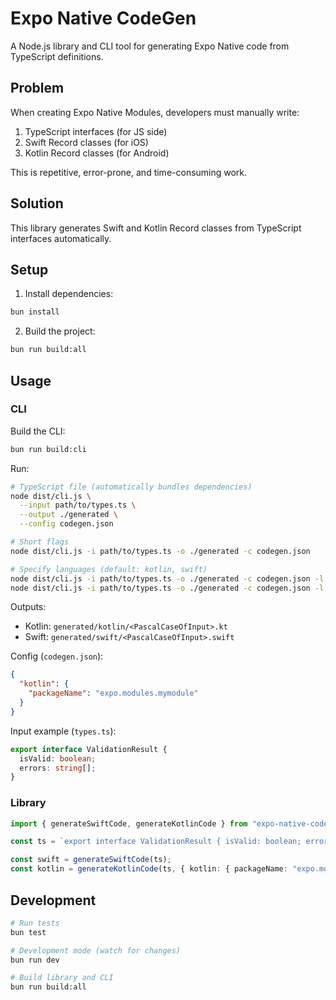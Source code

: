 # Expo Native CodeGen

A Node.js library and CLI tool for generating Expo Native code from TypeScript definitions.

## Problem

When creating Expo Native Modules, developers must manually write:
1. TypeScript interfaces (for JS side)
2. Swift Record classes (for iOS)
3. Kotlin Record classes (for Android)

This is repetitive, error-prone, and time-consuming work.

## Solution

This library generates Swift and Kotlin Record classes from TypeScript interfaces automatically.

## Setup

1. Install dependencies:
```bash
bun install
```

2. Build the project:
```bash
bun run build:all
```

## Usage

### CLI

Build the CLI:
```bash
bun run build:cli
```

Run:
```bash
# TypeScript file (automatically bundles dependencies)
node dist/cli.js \
  --input path/to/types.ts \
  --output ./generated \
  --config codegen.json

# Short flags
node dist/cli.js -i path/to/types.ts -o ./generated -c codegen.json

# Specify languages (default: kotlin, swift)
node dist/cli.js -i path/to/types.ts -o ./generated -c codegen.json -l kotlin
node dist/cli.js -i path/to/types.ts -o ./generated -c codegen.json -l swift
```

Outputs:
- Kotlin: `generated/kotlin/<PascalCaseOfInput>.kt`
- Swift: `generated/swift/<PascalCaseOfInput>.swift`

Config (`codegen.json`):
```json
{
  "kotlin": {
    "packageName": "expo.modules.mymodule"
  }
}
```

Input example (`types.ts`):
```ts
export interface ValidationResult {
  isValid: boolean;
  errors: string[];
}
```

### Library

```ts
import { generateSwiftCode, generateKotlinCode } from "expo-native-codegen";

const ts = `export interface ValidationResult { isValid: boolean; errors: string[] }`;

const swift = generateSwiftCode(ts);
const kotlin = generateKotlinCode(ts, { kotlin: { packageName: "expo.modules.mymodule" } });
```

## Development

```bash
# Run tests
bun test

# Development mode (watch for changes)
bun run dev

# Build library and CLI
bun run build:all
```